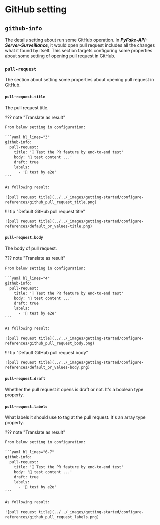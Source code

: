 # GitHub setting

## ``github-info``

The details setting about run some GitHub operation. In **_PyFake-API-Server-Surveillance_**, it would open pull request
includes all the changes what it found by itself. This section targets configuring some properties about some setting of
opening pull request in GitHub.


### ``pull-request``

The section about setting some properties about opening pull request in GitHub.

#### ``pull-request.title``

The pull request title.

??? note "Translate as result"

    From below setting in configuration:

    ```yaml hl_lines="3"
    github-info:
      pull-request:
        title: '🤖 Test the PR feature by end-to-end test'
        body: '🚧 test content ...'
        draft: true
        labels:
          - '🤖 test by e2e'
    ```

    As following result:

    ![pull request title](../../_images/getting-started/configure-references/github_pull_request_title.png)

!!! tip "Default GitHub pull request title"

    ![pull request title](../../_images/getting-started/configure-references/default_pr_values-title.png)

#### ``pull-request.body``

The body of pull request.

??? note "Translate as result"

    From below setting in configuration:

    ```yaml hl_lines="4"
    github-info:
      pull-request:
        title: '🤖 Test the PR feature by end-to-end test'
        body: '🚧 test content ...'
        draft: true
        labels:
          - '🤖 test by e2e'
    ```

    As following result:

    ![pull request title](../../_images/getting-started/configure-references/github_pull_request_body.png)

!!! tip "Default GitHub pull request body"

    ![pull request title](../../_images/getting-started/configure-references/default_pr_values-body.png)

#### ``pull-request.draft``

Whether the pull request it opens is draft or not. It's a boolean type property.

#### ``pull-request.labels``

What labels it should use to tag at the pull request. It's an array type property.

??? note "Translate as result"

    From below setting in configuration:

    ```yaml hl_lines="6-7"
    github-info:
      pull-request:
        title: '🤖 Test the PR feature by end-to-end test'
        body: '🚧 test content ...'
        draft: true
        labels:
          - '🤖 test by e2e'
    ```

    As following result:

    ![pull request title](../../_images/getting-started/configure-references/github_pull_request_labels.png)
